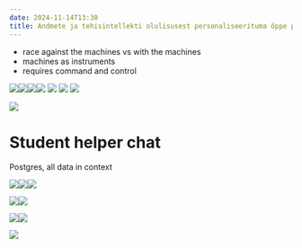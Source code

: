```yaml
---
date: 2024-11-14T13:30
title: Andmete ja tehisintellekti olulisusest personaliseerituma õppe poole liikumisel by Innar Liiv
---
```

-  race against the machines vs with the machines
- machines as instruments
- requires command and control



![](img/Screenshot%202024-11-14%20at%2013.47.02.png)![](img/Screenshot%202024-11-14%20at%2013.52.09.png)![](img/Screenshot%202024-11-14%20at%2013.53.50.png)![](img/Screenshot%202024-11-14%20at%2013.54.34.png)
![](img/Screenshot%202024-11-14%20at%2013.56.54.png)
![](img/Screenshot%202024-11-14%20at%2013.58.02.png)
![](img/Screenshot%202024-11-14%20at%2013.59.19.png)

![](img/Screenshot%202024-11-14%20at%2014.00.09.png)



# Student helper chat
Postgres, all data in context

![](img/Screenshot%202024-11-14%20at%2014.14.03.png)![](img/Screenshot%202024-11-14%20at%2014.14.45.png)![](img/Screenshot%202024-11-14%20at%2014.16.08.png)


![](img/Screenshot%202024-11-14%20at%2014.18.27.png)![](img/Screenshot%202024-11-14%20at%2014.20.18.png)

![](img/Screenshot%202024-11-14%20at%2014.21.31.png)![](img/Screenshot%202024-11-14%20at%2014.22.36.png)

![](img/Screenshot%202024-11-14%20at%2014.23.11.png)

